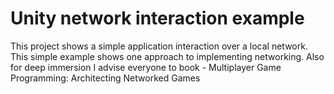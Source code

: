 # Unity network interaction example
This project shows a simple application interaction over a local network.
This simple example shows one approach to implementing networking.
Also for deep immersion I advise everyone to book - 	Multiplayer Game Programming: Architecting Networked Games
